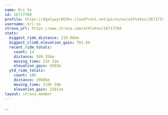```yaml
---
name: Kri So
id: 26717769
profile: https://dgalywyr863hv.cloudfront.net/pictures/athletes/26717769/7761026/13/large.jpg
username: kri-so
strava_url: https://www.strava.com/athletes/26717769
stats:
  biggest_ride_distance: 119.06km
  biggest_climb_elevation_gain: 701.6m
  recent_ride_totals:
    count: 14
    distance: 509.35km
    moving_time: 21h 31m
    elevation_gain: 4302m
  ytd_ride_totals:
    count: 105
    distance: 2950km
    moving_time: 119h 59m
    elevation_gain: 21811m
layout: strava_member
--- 
```

...
